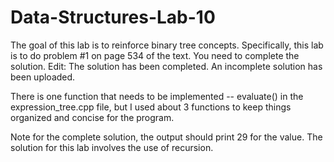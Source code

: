 # Data-Structures-Lab-10
The goal of this lab is to reinforce binary tree concepts. Specifically, this lab is to do problem #1 on page 534 of the text. You need to complete the solution. Edit: The solution has been completed. An incomplete solution has been uploaded.

There is one function that needs to be implemented -- evaluate() in the expression_tree.cpp file, but I used about 3 functions to keep things organized and concise for the program.

Note for the complete solution, the output should print 29 for the value. The solution for this lab involves the use of recursion.
